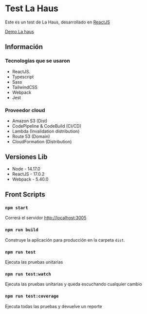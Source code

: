# Test La Haus

Este es un test de La Haus, desarrollado en [ReactJS](https://reactjs.org/)

[Demo La haus](https://lahaus.sergiosanchezdeveloper.com/)

## Información

### Tecnologías que se usaron
- ReactJS.
- Typescript
- Sass
- TailwindCSS
- Webpack
- Jest

### Proveedor cloud
- Amazon S3 (Dist)
- CodePipeline & CodeBuild (CI/CD)
- Lambda (Invalidation distribution)
- Route 53 (Domain)
- CloudFormation (Distribution)

## Versiones Lib

- Node - 14.17.0
- ReactJS - 17.0.2
- Webpack - 5.40.0


## Front Scripts

### `npm start`

Correrá el servidor [http://localhost:3005](http://localhost:3005)

### `npm run build`

Construye la aplicación para producción en la carpeta `dist`.

### `npm run test`

Ejecuta las pruebas unitarias

### `npm run test:watch`

Ejecuta las pruebas unitarias y queda escuchando cualquier cambio

### `npm run test:coverage`

Ejecuta todas las pruebas y devuelve un reporte

